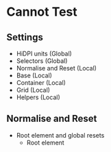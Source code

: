 # Cannot Test


## Settings

* HiDPI units (Global)
* Selectors (Global)
* Normalise and Reset (Local)
* Base (Local)
* Container (Local)
* Grid (Local)
* Helpers (Local)


## Normalise and Reset

* Root element and global resets
  * Root element